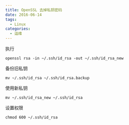 ```yaml
---
title: OpenSSL 去掉私钥密码
date: 2016-06-14
tags:
  - Linux
categories:
  - 运维
---
```


执行

```shell
openssl rsa -in ~/.ssh/id_rsa -out ~/.ssh/id_rsa_new
```

备份旧私钥

```shell
mv ~/.ssh/id_rsa ~/.ssh/id_rsa.backup
```

使用新私钥

```shell
mv ~/.ssh/id_rsa_new ~/.ssh/id_rsa
```

设置权限

```shell
chmod 600 ~/.ssh/id_rsa
```
